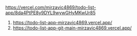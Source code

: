 <!-- Deploymenmt -->
https://vercel.com/mirzavic4869/todo-list-app/8da4PtPE8y9DYL9wywGHyMKwUr85

<!-- Domains -->
1. https://todo-list-app-mirzavic4869.vercel.app/
2. https://todo-list-app-git-main-mirzavic4869.vercel.app/
